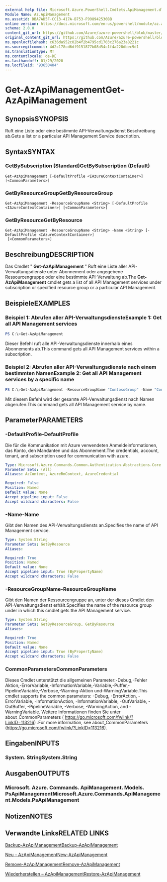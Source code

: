 ```yaml
---
external help file: Microsoft.Azure.PowerShell.Cmdlets.ApiManagement.dll-Help.xml
Module Name: Az.ApiManagement
ms.assetid: DBA7AD5F-CC13-417A-B753-F998942530BB
online version: https://docs.microsoft.com/en-us/powershell/module/az.apimanagement/get-azapimanagement
schema: 2.0.0
content_git_url: https://github.com/Azure/azure-powershell/blob/master/src/ApiManagement/ApiManagement/help/Get-AzApiManagement.md
original_content_git_url: https://github.com/Azure/azure-powershell/blob/master/src/ApiManagement/ApiManagement/help/Get-AzApiManagement.md
ms.openlocfilehash: c636da952c02b4f2b4795cd1703c276a23a8221c
ms.sourcegitcommit: 4d2c178cd6df9151877b08d54c1f4a228dbec9d1
ms.translationtype: MT
ms.contentlocale: de-DE
ms.lasthandoff: 01/29/2020
ms.locfileid: "93650404"
---
```

# <span data-ttu-id="117d9-101">Get-AzApiManagement</span><span class="sxs-lookup"><span data-stu-id="117d9-101">Get-AzApiManagement</span></span>

## <span data-ttu-id="117d9-102">Synopsis</span><span class="sxs-lookup"><span data-stu-id="117d9-102">SYNOPSIS</span></span>
<span data-ttu-id="117d9-103">Ruft eine Liste oder eine bestimmte API-Verwaltungsdienst Beschreibung ab.</span><span class="sxs-lookup"><span data-stu-id="117d9-103">Gets a list or a particular API Management Service description.</span></span>

## <span data-ttu-id="117d9-104">Syntax</span><span class="sxs-lookup"><span data-stu-id="117d9-104">SYNTAX</span></span>

### <span data-ttu-id="117d9-105">GetBySubscription (Standard)</span><span class="sxs-lookup"><span data-stu-id="117d9-105">GetBySubscription (Default)</span></span>
```
Get-AzApiManagement [-DefaultProfile <IAzureContextContainer>] [<CommonParameters>]
```

### <span data-ttu-id="117d9-106">GetByResourceGroup</span><span class="sxs-lookup"><span data-stu-id="117d9-106">GetByResourceGroup</span></span>
```
Get-AzApiManagement -ResourceGroupName <String> [-DefaultProfile <IAzureContextContainer>] [<CommonParameters>]
```

### <span data-ttu-id="117d9-107">GetByResource</span><span class="sxs-lookup"><span data-stu-id="117d9-107">GetByResource</span></span>
```
Get-AzApiManagement -ResourceGroupName <String> -Name <String> [-DefaultProfile <IAzureContextContainer>]
 [<CommonParameters>]
```

## <span data-ttu-id="117d9-108">Beschreibung</span><span class="sxs-lookup"><span data-stu-id="117d9-108">DESCRIPTION</span></span>
<span data-ttu-id="117d9-109">Das Cmdlet " **Get-AzApiManagement** " Ruft eine Liste aller API-Verwaltungsdienste unter Abonnement oder angegebene Ressourcengruppe oder eine bestimmte API-Verwaltung ab.</span><span class="sxs-lookup"><span data-stu-id="117d9-109">The **Get-AzApiManagement** cmdlet gets a list of all API Management services under subscription or specified resource group or a particular API Management.</span></span>

## <span data-ttu-id="117d9-110">Beispiele</span><span class="sxs-lookup"><span data-stu-id="117d9-110">EXAMPLES</span></span>

### <span data-ttu-id="117d9-111">Beispiel 1: Abrufen aller API-Verwaltungsdienste</span><span class="sxs-lookup"><span data-stu-id="117d9-111">Example 1: Get all API Management services</span></span>
```powershell
PS C:\>Get-AzApiManagement
```

<span data-ttu-id="117d9-112">Dieser Befehl ruft alle API-Verwaltungsdienste innerhalb eines Abonnements ab.</span><span class="sxs-lookup"><span data-stu-id="117d9-112">This command gets all API Management services within a subscription.</span></span>

### <span data-ttu-id="117d9-113">Beispiel 2: Abrufen aller API-Verwaltungsdienste nach einem bestimmten Namen</span><span class="sxs-lookup"><span data-stu-id="117d9-113">Example 2: Get all API Management services by a specific name</span></span>
```powershell
PS C:\>Get-AzApiManagement -ResourceGroupName "ContosoGroup" -Name "ContosoApi"
```

<span data-ttu-id="117d9-114">Mit diesem Befehl wird der gesamte API-Verwaltungsdienst nach Namen abgerufen.</span><span class="sxs-lookup"><span data-stu-id="117d9-114">This command gets all API Management service by name.</span></span>

## <span data-ttu-id="117d9-115">Parameter</span><span class="sxs-lookup"><span data-stu-id="117d9-115">PARAMETERS</span></span>

### <span data-ttu-id="117d9-116">-DefaultProfile</span><span class="sxs-lookup"><span data-stu-id="117d9-116">-DefaultProfile</span></span>
<span data-ttu-id="117d9-117">Die für die Kommunikation mit Azure verwendeten Anmeldeinformationen, das Konto, den Mandanten und das Abonnement.</span><span class="sxs-lookup"><span data-stu-id="117d9-117">The credentials, account, tenant, and subscription used for communication with azure.</span></span>

```yaml
Type: Microsoft.Azure.Commands.Common.Authentication.Abstractions.Core.IAzureContextContainer
Parameter Sets: (All)
Aliases: AzContext, AzureRmContext, AzureCredential

Required: False
Position: Named
Default value: None
Accept pipeline input: False
Accept wildcard characters: False
```

### <span data-ttu-id="117d9-118">-Name</span><span class="sxs-lookup"><span data-stu-id="117d9-118">-Name</span></span>
<span data-ttu-id="117d9-119">Gibt den Namen des API-Verwaltungsdiensts an.</span><span class="sxs-lookup"><span data-stu-id="117d9-119">Specifies the name of API Management service.</span></span>

```yaml
Type: System.String
Parameter Sets: GetByResource
Aliases:

Required: True
Position: Named
Default value: None
Accept pipeline input: True (ByPropertyName)
Accept wildcard characters: False
```

### <span data-ttu-id="117d9-120">-ResourceGroupName</span><span class="sxs-lookup"><span data-stu-id="117d9-120">-ResourceGroupName</span></span>
<span data-ttu-id="117d9-121">Gibt den Namen der Ressourcengruppe an, unter der dieses Cmdlet den API-Verwaltungsdienst erhält.</span><span class="sxs-lookup"><span data-stu-id="117d9-121">Specifies the name of the resource group under in which this cmdlet gets the API Management service.</span></span>

```yaml
Type: System.String
Parameter Sets: GetByResourceGroup, GetByResource
Aliases:

Required: True
Position: Named
Default value: None
Accept pipeline input: True (ByPropertyName)
Accept wildcard characters: False
```

### <span data-ttu-id="117d9-122">CommonParameters</span><span class="sxs-lookup"><span data-stu-id="117d9-122">CommonParameters</span></span>
<span data-ttu-id="117d9-123">Dieses Cmdlet unterstützt die allgemeinen Parameter:-Debug,-Fehler Aktion,-ErrorVariable,-InformationVariable,-Variable,-Puffer,-PipelineVariable,-Verbose,-Warning-Aktion und-WarningVariable.</span><span class="sxs-lookup"><span data-stu-id="117d9-123">This cmdlet supports the common parameters: -Debug, -ErrorAction, -ErrorVariable, -InformationAction, -InformationVariable, -OutVariable, -OutBuffer, -PipelineVariable, -Verbose, -WarningAction, and -WarningVariable.</span></span> <span data-ttu-id="117d9-124">Weitere Informationen finden Sie unter about_CommonParameters ( https://go.microsoft.com/fwlink/?LinkID=113216) .</span><span class="sxs-lookup"><span data-stu-id="117d9-124">For more information, see about_CommonParameters (https://go.microsoft.com/fwlink/?LinkID=113216).</span></span>

## <span data-ttu-id="117d9-125">Eingaben</span><span class="sxs-lookup"><span data-stu-id="117d9-125">INPUTS</span></span>

### <span data-ttu-id="117d9-126">System. String</span><span class="sxs-lookup"><span data-stu-id="117d9-126">System.String</span></span>

## <span data-ttu-id="117d9-127">Ausgaben</span><span class="sxs-lookup"><span data-stu-id="117d9-127">OUTPUTS</span></span>

### <span data-ttu-id="117d9-128">Microsoft. Azure. Commands. ApiManagement. Models. PsApiManagement</span><span class="sxs-lookup"><span data-stu-id="117d9-128">Microsoft.Azure.Commands.ApiManagement.Models.PsApiManagement</span></span>

## <span data-ttu-id="117d9-129">Notizen</span><span class="sxs-lookup"><span data-stu-id="117d9-129">NOTES</span></span>

## <span data-ttu-id="117d9-130">Verwandte Links</span><span class="sxs-lookup"><span data-stu-id="117d9-130">RELATED LINKS</span></span>

[<span data-ttu-id="117d9-131">Backup-AzApiManagement</span><span class="sxs-lookup"><span data-stu-id="117d9-131">Backup-AzApiManagement</span></span>](./Backup-AzApiManagement.md)

[<span data-ttu-id="117d9-132">Neu – AzApiManagement</span><span class="sxs-lookup"><span data-stu-id="117d9-132">New-AzApiManagement</span></span>](./New-AzApiManagement.md)

[<span data-ttu-id="117d9-133">Remove-AzApiManagement</span><span class="sxs-lookup"><span data-stu-id="117d9-133">Remove-AzApiManagement</span></span>](./Remove-AzApiManagement.md)

[<span data-ttu-id="117d9-134">Wiederherstellen – AzApiManagement</span><span class="sxs-lookup"><span data-stu-id="117d9-134">Restore-AzApiManagement</span></span>](./Restore-AzApiManagement.md)


